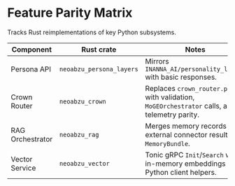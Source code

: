 # Feature Parity Matrix

Tracks Rust reimplementations of key Python subsystems.

| Component | Rust crate | Notes |
| --- | --- | --- |
| Persona API | `neoabzu_persona_layers` | Mirrors `INANNA_AI/personality_layers` with basic responses. |
| Crown Router | `neoabzu_crown` | Replaces `crown_router.py` with validation, `MoGEOrchestrator` calls, and telemetry parity. |
| RAG Orchestrator | `neoabzu_rag` | Merges memory records and external connector results via `MemoryBundle`. |
| Vector Service | `neoabzu_vector` | Tonic gRPC `Init`/`Search` with in-memory embeddings and Python client helpers. |
